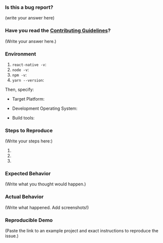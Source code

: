 <!--
  PLEASE DON'T DELETE THIS TEMPLATE UNTIL YOU HAVE READ THE FIRST SECTION.
-->

### Is this a bug report?

(write your answer here)

<!--
  If you answered "Yes":

    We expect that it will take you about 30 minutes to produce a high-quality bug report.
    While this may seem like a lot, putting care into issues helps us fix them faster.
    For bug reports, it is REQUIRED to fill the rest of this template, or the issue will be closed.

  If you answered "No":

    We use GitHub Issues exclusively for tracking bugs in React Native. If you're looking for help,
    the Community page at http://facebook.github.io/react-native/support.html list various resources 
    that should help you get started.

  Now scroll below!
-->

### Have you read the [Contributing Guidelines](https://facebook.github.io/react-native/docs/contributing.html)?

(Write your answer here.)

### Environment

<!--
  Please fill in all the relevant fields by running these commands in terminal.
-->

1. `react-native -v`:
2. `node -v`:
3. `npm -v`:
4. `yarn --version`<!-- (if you use Yarn) -->:

Then, specify:

<!-- (What platform are you building for? Choose any from iOS, Android, AppleTV.) -->
- Target Platform:

<!-- Which operating system are you using? Specify macOS, Windows, or Linux, along with specific release versions -->
- Development Operating System:

<!-- Include any additional relevant information. Are you using Xcode or Android Studio to build native code? Is the issue specific to a particular iOS or Android SDK? -->
- Build tools:

### Steps to Reproduce

<!--
  How would you describe your issue to someone who doesn’t know you or your project?
  Try to write a sequence of steps that anybody can repeat to see the issue.
  Be specific! If the bug cannot be reproduced, your issue may be closed.
-->

(Write your steps here:)

1.
2.
3.

### Expected Behavior

<!--
  How did you expect your project to behave?
  It’s fine if you’re not sure your understanding is correct.
  Just write down what you thought would happen.
-->

(Write what you thought would happen.)

### Actual Behavior

<!--
  Did something go wrong?
  Is something broken, or not behaving as you expected?
  Describe this section in detail, and attach screenshots if possible.
  Don't just say "it doesn't work"!
-->

(Write what happened. Add screenshots!)

### Reproducible Demo

<!--
  Please share a project that reproduces the issue.
  There are two ways to do it:

    * Create a new app using https://snack.expo.io/ and try to reproduce the issue in it.
      This is useful if you roughly know where the problem is, or can’t share the real code.

    * Or, copy your app and remove things until you’re left with the minimal reproducible demo.
      This is useful for finding the root cause. You may then optionally create a Snack.

  This is a good guide to creating bug demos: https://stackoverflow.com/help/mcve
  Once you’re done, copy and paste the link to the Snack or a public GitHub repository below:
-->

(Paste the link to an example project and exact instructions to reproduce the issue.)

<!--
  What happens if you skip this step?

  Someone will read your bug report, and maybe will be able to help you,
  but it’s unlikely that it will get much attention from the team. Eventually,
  the issue will likely get closed in favor of issues that have reproducible demos.

  Please remember that:

    * Issues without reproducible demos have a very low priority.
    * The person fixing the bug would have to do that anyway. Please be respectful of their time.
    * You might figure out the issues yourself as you work on extracting it.

  Thanks for helping us help you!
-->
